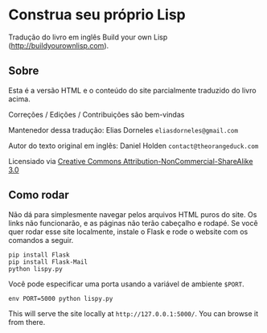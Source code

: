 Construa seu próprio Lisp
=========================

Tradução do livro em inglês Build your own Lisp (http://buildyourownlisp.com).

Sobre
-----

Esta é a versão HTML e o conteúdo do site parcialmente traduzido do livro acima.

Correções / Edições / Contribuições são bem-vindas

Mantenedor dessa tradução: Elias Dorneles `eliasdorneles@gmail.com`

Autor do texto original em inglês: Daniel Holden `contact@theorangeduck.com`

Licensiado via [Creative Commons Attribution-NonCommercial-ShareAlike 3.0](http://creativecommons.org/licenses/by-nc-sa/3.0/deed.pt_BR)



Como rodar
----------


Não dá para simplesmente navegar pelos arquivos HTML puros do site. Os links não funcionarão, e as páginas não terão cabeçalho e rodapé. Se você quer rodar esse site localmente, instale o Flask e rode o website com os comandos a seguir.

```
pip install Flask
pip install Flask-Mail
python lispy.py
```

Você pode especificar uma porta usando a variável de ambiente `$PORT`.

```
env PORT=5000 python lispy.py
```

This will serve the site locally at `http://127.0.0.1:5000/`. You can browse it from there.
